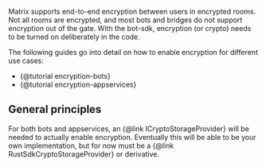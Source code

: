 Matrix supports end-to-end encryption between users in encrypted rooms. Not all rooms are encrypted, and most bots and
bridges do not support encryption out of the gate. With the bot-sdk, encryption (or crypto) needs to be turned on 
deliberately in the code.

The following guides go into detail on how to enable encryption for different use cases:

* {@tutorial encryption-bots}
* {@tutorial encryption-appservices}

## General principles

For both bots and appservices, an {@link ICryptoStorageProvider} will be needed to actually enable encryption. Eventually
this will be able to be your own implementation, but for now must be a {@link RustSdkCryptoStorageProvider} or derivative.
